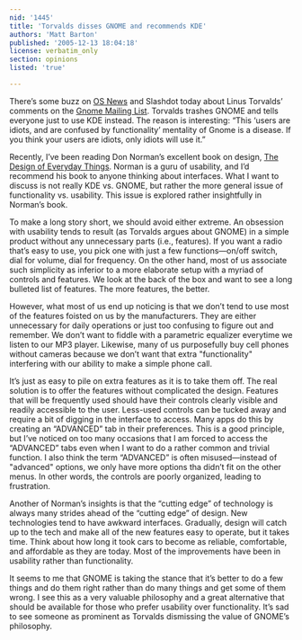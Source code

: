```yaml
---
nid: '1445'
title: 'Torvalds disses GNOME and recommends KDE'
authors: 'Matt Barton'
published: '2005-12-13 18:04:18'
license: verbatim_only
section: opinions
listed: 'true'

---
```

There’s some buzz on [OS News](http://www.osnews.com/story.php?news_id=12956) and Slashdot today about Linus Torvalds’ comments on the [Gnome Mailing List](http://mail.gnome.org/archives/usability/2005-December/msg00021.html). Torvalds trashes GNOME and tells everyone just to use KDE instead. The reason is interesting: “This ‘users are idiots, and are confused by functionality’ mentality of Gnome is a disease. If you think your users are idiots, only idiots will use it.”

Recently, I’ve been reading Don Norman’s excellent book on design, [The Design of Everyday Things](http://www.amazon.com/gp/product/0465067107/qid=1134496193/sr=8-1/ref=pd_bbs_1/102-8703007-6063315?n=507846&s=books&v=glance). Norman is a guru of usability, and I’d recommend his book to anyone thinking about interfaces. What I want to discuss is not really KDE vs. GNOME, but rather the more general issue of functionality vs. usability. This issue is explored rather insightfully in Norman’s book.

To make a long story short, we should avoid either extreme. An obsession with usability tends to result (as Torvalds argues about GNOME) in a simple product without any unnecessary parts (i.e., features). If you want a radio that’s easy to use, you pick one with just a few functions—on/off switch, dial for volume, dial for frequency. On the other hand, most of us associate such simplicity as inferior to a more elaborate setup with a myriad of controls and features. We look at the back of the box and want to see a long bulleted list of features. The more features, the better.

However, what most of us end up noticing is that we don’t tend to use most of the features foisted on us by the manufacturers. They are either unnecessary for daily operations or just too confusing to figure out and remember. We don’t want to fiddle with a parametric equalizer everytime we listen to our MP3 player. Likewise, many of us purposefully buy cell phones without cameras because we don’t want that extra "functionality" interfering with our ability to make a simple phone call.

It’s just as easy to pile on extra features as it is to take them off. The real solution is to offer the features without complicated the design. Features that will be frequently used should have their controls clearly visible and readily accessible to the user. Less-used controls can be tucked away and require a bit of digging in the interface to access. Many apps do this by creating an “ADVANCED” tab in their preferences. This is a good principle, but I’ve noticed on too many occasions that I am forced to access the “ADVANCED” tabs even when I want to do a rather common and trivial function. I also think the term “ADVANCED” is often misused—instead of "advanced" options, we only have more options tha didn’t fit on the other menus. In other words, the controls are poorly organized, leading to frustration.

Another of Norman’s insights is that the “cutting edge” of technology is always many strides ahead of the “cutting edge” of design. New technologies tend to have awkward interfaces. Gradually, design will catch up to the tech and make all of the new features easy to operate, but it takes time. Think about how long it took cars to become as reliable, comfortable, and affordable as they are today. Most of the improvements have been in usability rather than functionality.

It seems to me that GNOME is taking the stance that it’s better to do a few things and do them right rather than do many things and get some of them wrong. I see this as a very valuable philosophy and a great alternative that should be available for those who prefer usability over functionality. It’s sad to see someone as prominent as Torvalds dismissing the value of GNOME’s philosophy.

